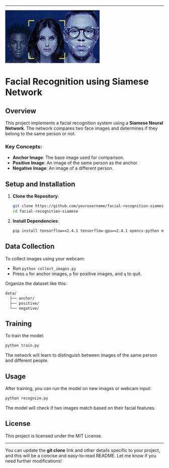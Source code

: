 
---
![MENU image](https://github.com/runnerGaz/Face-Recognition-with-siamese-network/blob/main/image.png)
# Facial Recognition using Siamese Network



## Overview
This project implements a facial recognition system using a **Siamese Neural Network**. The network compares two face images and determines if they belong to the same person or not.

### Key Concepts:
- **Anchor Image**: The base image used for comparison.
- **Positive Image**: An image of the same person as the anchor.
- **Negative Image**: An image of a different person.

## Setup and Installation

1. **Clone the Repository**:
   ```bash
   git clone https://github.com/yourusername/facial-recognition-siamese.git
   cd facial-recognition-siamese
   ```

2. **Install Dependencies**:
   ```bash
   pip install tensorflow==2.4.1 tensorflow-gpu==2.4.1 opencv-python matplotlib
   ```

## Data Collection

To collect images using your webcam:
- Run `python collect_images.py`
- Press `a` for anchor images, `p` for positive images, and `q` to quit.

Organize the dataset like this:
```
data/
  ├── anchor/
  ├── positive/
  └── negative/
```

## Training

To train the model:
```bash
python train.py
```

The network will learn to distinguish between images of the same person and different people.

## Usage

After training, you can run the model on new images or webcam input:
```bash
python recognize.py
```

The model will check if two images match based on their facial features.

## License

This project is licensed under the MIT License.

---

You can update the **git clone** link and other details specific to your project, and this will be a concise and easy-to-read README. Let me know if you need further modifications!
